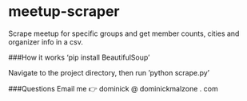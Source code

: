# meetup-scraper
Scrape meetup for specific groups and get member counts, cities and organizer info in a csv.

###How it works
‘pip install BeautifulSoup’

Navigate to the project directory, then run ’python scrape.py’

###Questions
Email me 👉 dominick @ dominickmalzone . com




